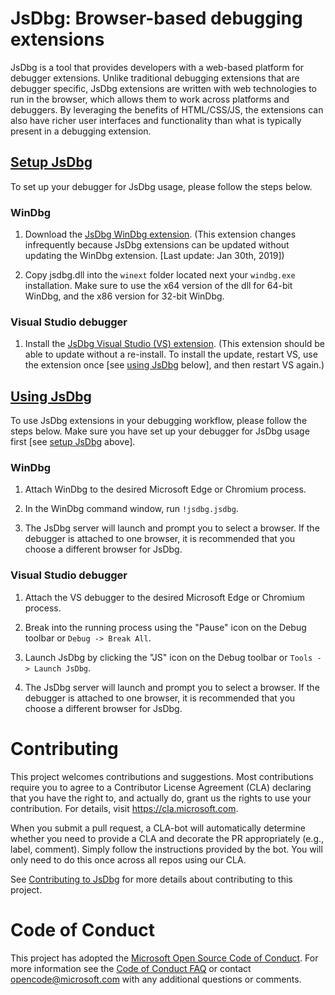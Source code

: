 # JsDbg: Browser-based debugging extensions
JsDbg is a tool that provides developers with a web-based platform for debugger extensions. Unlike traditional debugging extensions that are debugger specific, JsDbg extensions are written with web technologies to run in the browser, which allows them to work across platforms and debuggers. By leveraging the benefits of HTML/CSS/JS, the extensions can also have richer user interfaces and functionality than what is typically present in a debugging extension.

## [Setup JsDbg](#setup-jsdbg)

To set up your debugger for JsDbg usage, please follow the steps below.

### WinDbg

1. Download the [JsDbg WinDbg extension](https://aka.ms/jsdbg-windbg). (This extension changes infrequently because JsDbg extensions can be updated without updating the WinDbg extension. [Last update: Jan 30th, 2019])

2. Copy jsdbg.dll into the `winext` folder located next your `windbg.exe` installation. Make sure to use the x64 version of the dll for 64-bit WinDbg, and the x86 version for 32-bit WinDbg.

### Visual Studio debugger

1. Install the [JsDbg Visual Studio (VS) extension](https://aka.ms/jsdbg-visualstudio). (This extension should be able to update without a re-install. To install the update, restart VS, use the extension once [see [using JsDbg](#using-jsdbg) below], and then restart VS again.)

## [Using JsDbg](#using-jsdbg)

To use JsDbg extensions in your debugging workflow, please follow the steps below. Make sure you have set up your debugger for JsDbg usage first [see [setup JsDbg](#setup-jsdbg) above].

### WinDbg

1. Attach WinDbg to the desired Microsoft Edge or Chromium process.

2. In the WinDbg command window, run `!jsdbg.jsdbg`.

3. The JsDbg server will launch and prompt you to select a browser. If the debugger is attached to one browser, it is recommended that you choose a different browser for JsDbg.

### Visual Studio debugger

1. Attach the VS debugger to the desired Microsoft Edge or Chromium process.

2. Break into the running process using the "Pause" icon on the Debug toolbar or `Debug -> Break All`.

3. Launch JsDbg by clicking the "JS" icon on the Debug toolbar or `Tools -> Launch JsDbg`.

4. The JsDbg server will launch and prompt you to select a browser. If the debugger is attached to one browser, it is recommended that you choose a different browser for JsDbg.

# Contributing

This project welcomes contributions and suggestions.  Most contributions require you to agree to a
Contributor License Agreement (CLA) declaring that you have the right to, and actually do, grant us
the rights to use your contribution. For details, visit https://cla.microsoft.com.

When you submit a pull request, a CLA-bot will automatically determine whether you need to provide
a CLA and decorate the PR appropriately (e.g., label, comment). Simply follow the instructions
provided by the bot. You will only need to do this once across all repos using our CLA.

See [Contributing to JsDbg](./CONTRIBUTING.md) for more details about contributing to this project.

# Code of Conduct

This project has adopted the [Microsoft Open Source Code of Conduct](https://opensource.microsoft.com/codeofconduct/).
For more information see the [Code of Conduct FAQ](https://opensource.microsoft.com/codeofconduct/faq/) or
contact [opencode@microsoft.com](mailto:opencode@microsoft.com) with any additional questions or comments.